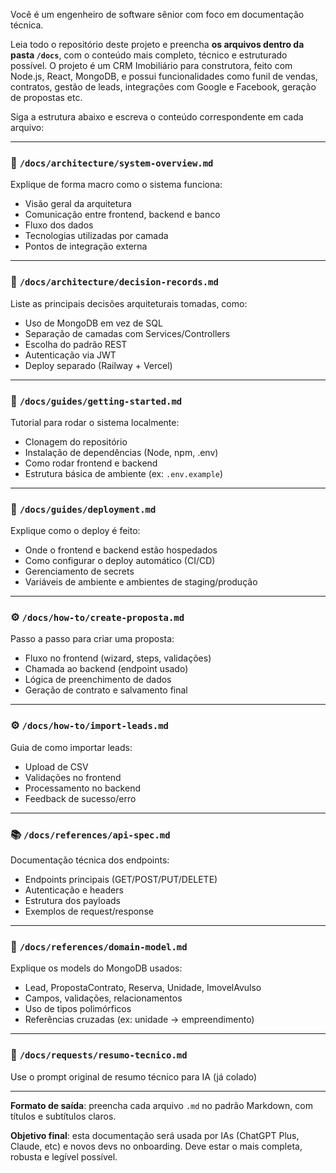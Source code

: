 Você é um engenheiro de software sênior com foco em documentação técnica.

Leia todo o repositório deste projeto e preencha **os arquivos dentro da pasta `/docs`**, com o conteúdo mais completo, técnico e estruturado possível. O projeto é um CRM Imobiliário para construtora, feito com Node.js, React, MongoDB, e possui funcionalidades como funil de vendas, contratos, gestão de leads, integrações com Google e Facebook, geração de propostas etc.

Siga a estrutura abaixo e escreva o conteúdo correspondente em cada arquivo:

---

### 🧠 `/docs/architecture/system-overview.md`
Explique de forma macro como o sistema funciona:
- Visão geral da arquitetura
- Comunicação entre frontend, backend e banco
- Fluxo dos dados
- Tecnologias utilizadas por camada
- Pontos de integração externa

---

### 📜 `/docs/architecture/decision-records.md`
Liste as principais decisões arquiteturais tomadas, como:
- Uso de MongoDB em vez de SQL
- Separação de camadas com Services/Controllers
- Escolha do padrão REST
- Autenticação via JWT
- Deploy separado (Railway + Vercel)

---

### 🚀 `/docs/guides/getting-started.md`
Tutorial para rodar o sistema localmente:
- Clonagem do repositório
- Instalação de dependências (Node, npm, .env)
- Como rodar frontend e backend
- Estrutura básica de ambiente (ex: `.env.example`)

---

### 🚀 `/docs/guides/deployment.md`
Explique como o deploy é feito:
- Onde o frontend e backend estão hospedados
- Como configurar o deploy automático (CI/CD)
- Gerenciamento de secrets
- Variáveis de ambiente e ambientes de staging/produção

---

### ⚙️ `/docs/how-to/create-proposta.md`
Passo a passo para criar uma proposta:
- Fluxo no frontend (wizard, steps, validações)
- Chamada ao backend (endpoint usado)
- Lógica de preenchimento de dados
- Geração de contrato e salvamento final

---

### ⚙️ `/docs/how-to/import-leads.md`
Guia de como importar leads:
- Upload de CSV
- Validações no frontend
- Processamento no backend
- Feedback de sucesso/erro

---

### 📚 `/docs/references/api-spec.md`
Documentação técnica dos endpoints:
- Endpoints principais (GET/POST/PUT/DELETE)
- Autenticação e headers
- Estrutura dos payloads
- Exemplos de request/response

---

### 🧩 `/docs/references/domain-model.md`
Explique os models do MongoDB usados:
- Lead, PropostaContrato, Reserva, Unidade, ImovelAvulso
- Campos, validações, relacionamentos
- Uso de tipos polimórficos
- Referências cruzadas (ex: unidade → empreendimento)

---

### 📌 `/docs/requests/resumo-tecnico.md`
Use o prompt original de resumo técnico para IA (já colado)

---

**Formato de saída**: preencha cada arquivo `.md` no padrão Markdown, com títulos e subtítulos claros.

**Objetivo final**: esta documentação será usada por IAs (ChatGPT Plus, Claude, etc) e novos devs no onboarding. Deve estar o mais completa, robusta e legível possível.
